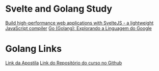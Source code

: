 # Svelte and Golang Study
[Build high-performance web applications with SvelteJS - a lightweight JavaScript compiler](https://itau.udemy.com/course/sveltejs-the-complete-guide)
[Go (Golang): Explorando a Linguagem do Google](https://itau.udemy.com/course/curso-go/)

# Golang Links
[Link da Apostila](http://files.cod3r.com.br/apostila-go.pdf)
[Link do Repositório do curso no Github](https://github.com/cod3rcursos/curso-go)